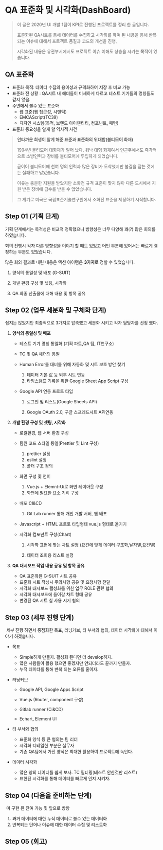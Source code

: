 # QA 표준화 및 시각화(DashBoard)



> 이 글은 2020년 UI 개발 1팀이 KPI로 진행된 프로젝트를 정리 한 글입니다.
>
> 표준화된 QA시트를 통해 데이터를 수집하고 시각화를 하며 된 내용을 통해 반복되는 이슈에 대해서 프로젝트 품질과 코드의 개선을 진행,
>
> 시각화된 내용은 유관부서에서도 프로젝트 이슈 이해도 상승을 시키는 목적이 있습니다.





## QA 표준화

- 표준화 목적: 데이터 수집의 용이성과 규격화하여 저장 후 비교 가능
- 표준화 전 상황 : QA시트 내 헤더들이 미세하게 다르고 테스트 기기들의 명칭들도 같지 않음.
- 주변에서 볼수 있는 표준화
  - 웹 표준(웹 접근성, 시멘틱)
  - EMCAScript(TC39)
  - 디자인 시스템(목적, 브랜드 아이덴티티, 컴포넌트, 패턴) 
- 표준화 중요성을 알게 할 역사적 사건

> **안타까운 희생이 알게 해준 표준과 표준화의 위대함(볼티모어 화재)**
>
> 1904년 볼티모어 대화재가 일어 났다. 워낙 대형 화재여서 인근주에서도 즉각적으로 소방인력과 장비를 볼티모어에 투입하게 되었습니다.
>
> 곧이어 볼티모어에 천여 명의 인력과 많은 장비가 도착했지만 불길을 잡는 것에는 실패하고 말았습니다.
>
> 이유는 충분한 지원을 받았지만 소화전 규격 표준이 맞지 않아 다른 도시에서 지원 받은 장비에 급수를 받을 수 없었습니다.
>
> 그 계기로 미국은 국립표준기술연구원에서 소화전 표준을 제정하기 시작합니다.







## Step 01 (기획 단계)

기획 단계에서는 목적성은 비교적 정확했으나 방향성은 너무 다양해 꽤(?) 많은 회의를 하였습니다.

회의 진행시 각자 다른 방향성을 이야기 할 때도 있었고 어떤 부분에 있어서는 빠르게 결정하는 부분도 있었습니다.

많은 회의 결과로 내린 내용은 액션 아이템은 **3가지**로 정할 수 있었습니다.

1. 양식의 통일성 및 배포 (G-SUIT)

2. 개발 환경 구성 및 셋팅, 시각화

3. QA 최종 산출물에 대해 내용 및 항목 공유

   

   

## Step 02 (업무 세분화 및 구체화 단계)

쉽지는 않았지만 최종적으로 3가지로 압축했고 세분화 시키고 각자 담당자를 선정 했다.



1. **양식의 통일성 및 배포**

   - 테스트 기기 명칭 통일화 (기획 파트,QA 팀, IT연구소) 

   - TC 및 QA 헤더의 통일

   - Human Error를 대비를 위해 자동화 및 시트 보호 방안 찾기

     1. 데이터 기본 값 등 외부 시트 연동
     2. 타임스탬프 기록을 위한 Google Sheet App Script 구성

   - Google API 연동 프로토 타입

     1. 로그인 및 리스트(Google Sheets API)

     2. Google OAuth 2.0, 구글 스프레드시트 API연동

        

2. **개발 환경 구성 및 셋팅, 시각화**

   - 로컬환경, 웹 서버 환경 구성

   - 팀원 코드 스타일 통일(Prettier 및 Lint 구성)

     1. prettier 설정
     2. eslint 설정
     3. 폴더 구조 정의

   - 화면 구성 및 언어

     1. Vue.js + Elemnt-Ui로 화면 레이아웃 구성
     2. 화면에 필요한 요소 기획 구성

   - 배포 CI&CD

     1. Git Lab runner 통해 개인 개발 서버,  웹 배포

   - Javascript + HTML 프로토 타입형태 vue.js 형태로 옮기기

   - 시각화 컴포넌트 구성(Chart)

     1. 시각화 표현에 맞는 차트 설정 (요건에 맞게 데이터 구조화,날자별,요건별)

     2. 데이터 조회용 리스트 설정

        

3. **QA 대시보드 작업 내용 공유 및 항목 공유**
   - QA 표준화된 G-SUIT 시트 공유
   - 표준화 시트 작성시 주의사항 공유 및 요청사항 전달
   - 시각화 대시보드 활성화를 위한 업무 ROLE 관련 협의
   - 시각화 대시보드에 들어갈 차트 형태 공유
   - 변경된 QA 시트 실 사용 시기 협의



## Step 03 (세부 진행 단계)

​	세부 진행 하면서 중점화한 목표, 러닝커브, 타 부서와 협의, 데이터 시각화에 대해서 이야기 하겠습니다.

- 목표

  - Simple하게 만들자. 활성화 된다면 더 develop하자.
  - 많은 사람들이 활용 했으면 좋겠지만 안되더라도 끝까지 만들자.
  - 누적 데이터를 통해 반복 되는 오류를 줄이자.

  

- 러닝커브

  - Google API, Google Apps Script

  - Vue.js (Router, component 구성)

  - Gitlab runner (Ci&CD)

  - Echart, Element UI

    

- 타 부서와 협의

  - 표준화 양식 등 큰 협의는 팀 리더
  - 시각화 디테일한 부분은 실무자
  - 기존 QA팀에서 가진 양식은 최대한 활용하여 프로젝트에 녹인다.

  

- 데이터 시각화

  - 많은 양의 데이터를 쉽게 보자. TC 필터링(테스트 안한것만 리스트)
  - 표현된 시각화를 통해 데이터를 빠르게 인지 시키자.



## Step 04 (다음을 준비하는 단계)

​	미 구현 된 잔여 기능 및 앞으로 방향

1.  과거 데이터에 대한 누적 데이터로 볼수 있는 데이터화
2.  반복되는 단어나 이슈에 대한 데이터 수집 및 리스트화





## Step 05 (회고)

​	